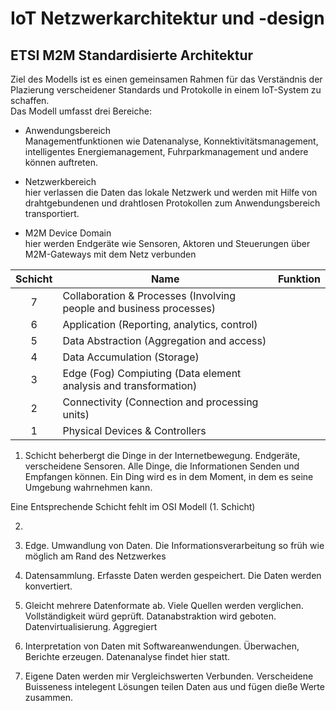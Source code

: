 # IoT Netzwerkarchitektur und -design

## ETSI M2M Standardisierte Architektur
Ziel des Modells ist es einen gemeinsamen Rahmen für das Verständnis der Plazierung verscheidener Standards und Protokolle in einem IoT-System zu schaffen.  
Das Modell umfasst drei Bereiche:
+ Anwendungsbereich  
Managementfunktionen wie Datenanalyse, Konnektivitätsmanagement, intelligentes Energiemanagement, Fuhrparkmanagement und andere können auftreten.

+ Netzwerkbereich  
hier verlassen die Daten das lokale Netzwerk und werden mit Hilfe von drahtgebundenen und drahtlosen Protokollen zum Anwendungsbereich transportiert.

+ M2M Device Domain  
hier werden Endgeräte wie Sensoren, Aktoren und Steuerungen über M2M-Gateways mit dem Netz verbunden

|Schicht|Name|Funktion|
|:---:|---|---|
|7|Collaboration & Processes (Involving people and business processes)||
|6|Application (Reporting, analytics, control)||
|5|Data Abstraction (Aggregation and access)||
|4|Data Accumulation (Storage)||
|3|Edge (Fog) Compiuting (Data element analysis and transformation)||
|2|Connectivity (Connection and processing units)||
|1|Physical Devices & Controllers||

1. Schicht beherbergt die Dinge in der Internetbewegung. Endgeräte, verscheidene Sensoren. Alle Dinge, die Informationen Senden und Empfangen können. Ein Ding wird es in dem Moment, in dem es seine Umgebung wahrnehmen kann.

Eine Entsprechende Schicht fehlt im OSI Modell (1. Schicht)

2. 

3. Edge. Umwandlung von Daten. Die Informationsverarbeitung so früh wie möglich am Rand des Netzwerkes

4. Datensammlung. Erfasste Daten werden gespeichert. Die Daten werden konvertiert. 

5. Gleicht mehrere Datenformate ab. Viele Quellen werden verglichen. Vollständigkeit würd geprüft. Datanabstraktion wird geboten. Datenvirtualisierung. Aggregiert

6. Interpretation von Daten mit Softwareanwendungen. Überwachen, Berichte erzeugen. Datenanalyse findet hier statt. 

7. Eigene Daten werden mir Vergleichswerten Verbunden. Verscheidene Buisseness intelegent Lösungen teilen Daten aus und fügen dieße Werte zusammen.